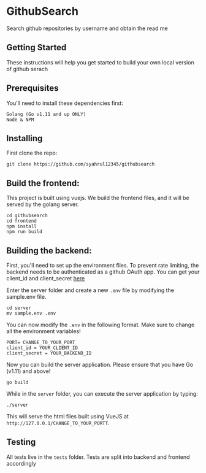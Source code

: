 # GithubSearch
Search github repositories by username and obtain the read me

## Getting Started
These instructions will help you get started to build your own local version of github serach

## Prerequisites
You'll need to install these dependencies first:
```
Golang (Go v1.11 and up ONLY)
Node & NPM
```
## Installing
First clone the repo:
```
git clone https://github.com/syahrul12345/githubsearch
```
## Build the frontend:
This project is built using vuejs. We build the frontend files, and it will be served by the golang server.
```
cd githubsearch
cd frontend
npm install
npm run build
```
## Building the backend:
First, you'll need to set up the environment files. To prevent rate limiting, the backend needs to be authenticated as a github OAuth app. You can get your client_id and client_secret
[here](https://github.com/settings/developers)

Enter the server folder and create a new `.env` file by modifying the sample.env file.
```
cd server
mv sample.env .env
```
You can now modify the `.env` in the following format. Make sure to change all the environment variables!
```
PORT= CHANGE_TO_YOUR_PORT
client_id = YOUR_CLIENT_ID
client_secret = YOUR_BACKEND_ID
```
Now you can build the server application. Please ensure that you have Go (v1.11) and above!

```
go build
```
While in the `server` folder, you can execute the server application by typing:
```
./server
```
This will serve the html files built using VueJS at `http://127.0.0.1/CHANGE_TO_YOUR_PORTT`.
## Testing
All tests live in the `tests` folder.
Tests are split into backend and frontend accordingly